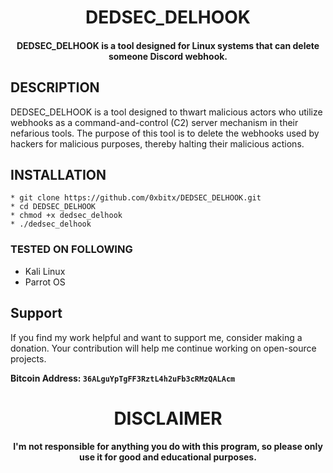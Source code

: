 
<h1 align="center"> DEDSEC_DELHOOK</h1>
<h4 align="center">DEDSEC_DELHOOK is a tool designed for Linux systems that can delete someone Discord webhook.</h4>

## DESCRIPTION
DEDSEC_DELHOOK is a tool designed to thwart malicious actors who utilize webhooks as a command-and-control (C2) server mechanism in their nefarious tools. The purpose of this tool is to delete the webhooks used by hackers for malicious purposes, thereby halting their malicious actions.

## INSTALLATION 
    * git clone https://github.com/0xbitx/DEDSEC_DELHOOK.git
    * cd DEDSEC_DELHOOK
    * chmod +x dedsec_delhook
    * ./dedsec_delhook
### TESTED ON FOLLOWING

* Kali Linux 
* Parrot OS 

## Support

If you find my work helpful and want to support me, consider making a donation. Your contribution will help me continue working on open-source projects.

**Bitcoin Address: `36ALguYpTgFF3RztL4h2uFb3cRMzQALAcm`**

<h1 align="center"> DISCLAIMER </h1>

<h4 align="center">I'm not responsible for anything you do with this program, so please only use it for good and educational purposes. </h4>
